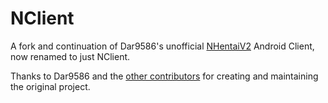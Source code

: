 # NClient

A fork and continuation of Dar9586's unofficial [NHentaiV2](https://github.com/Dar9586/NClientV2) Android Client, now renamed to just NClient. 

Thanks to Dar9586 and the [other contributors](https://github.com/Dar9586/NClientV2?tab=readme-ov-file#contributors) for creating and maintaining the original project.
